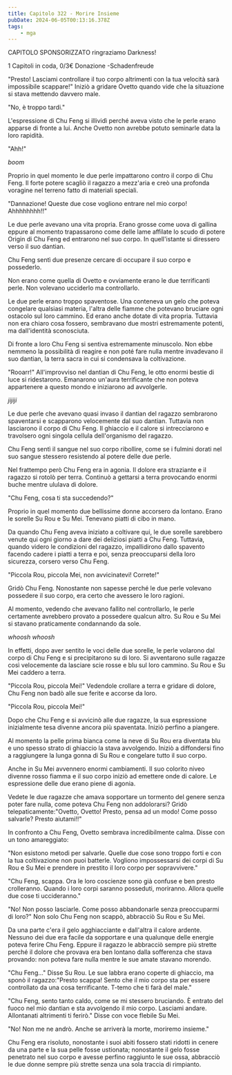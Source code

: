 ```yaml
---
title: Capitolo 322 - Morire Insieme
pubDate: 2024-06-05T00:13:16.378Z
tags:
    - mga
---
```

                
CAPITOLO SPONSORIZZATO ringraziamo Darkness!


1 Capitoli in coda, 0/3€ Donazione
-Schadenfreude


"Presto! Lasciami controllare il tuo corpo altrimenti con la tua velocità sarà impossibile scappare!" Iniziò a gridare Ovetto quando vide che la situazione si stava mettendo davvero male.


"No, è troppo tardi."


L'espressione di Chu Feng si illividì perché aveva visto che le perle erano apparse di fronte a lui. Anche Ovetto non avrebbe potuto seminarle data la loro rapidità.


"Ahh!"


*boom*


Proprio in quel momento le due perle impattarono contro il corpo di Chu Feng. Il forte potere scagliò il ragazzo a mezz'aria e creò una profonda voragine nel terreno fatto di materiali speciali.


"Dannazione! Queste due cose vogliono entrare nel mio corpo! Ahhhhhhhh!!"


Le due perle avevano una vita propria. Erano grosse come uova di gallina eppure al momento trapassarono come delle lame affilate lo scudo di potere Origin di Chu Feng ed entrarono nel suo corpo. In quell'istante si diressero verso il suo dantian.


Chu Feng sentì due presenze cercare di occupare il suo corpo e possederlo.


Non erano come quella di Ovetto e ovviamente erano le due terrificanti perle. Non volevano ucciderlo ma controllarlo.


Le due perle erano troppo spaventose. Una conteneva un gelo che poteva congelare qualsiasi materia, l'altra delle fiamme che potevano bruciare ogni ostacolo sul loro cammino. Ed erano anche dotate di vita propria. Tuttavia non era chiaro cosa fossero, sembravano due mostri estremamente potenti, ma dall'identità sconosciuta.


Di fronte a loro Chu Feng si sentiva estremamente minuscolo. Non ebbe nemmeno la possibilità di reagire e non poté fare nulla mentre invadevano il suo dantian, la terra sacra in cui si condensava la coltivazione.


"Rooarr!" All'improvviso nel dantian di Chu Feng, le otto enormi bestie di luce si ridestarono. Emanarono un'aura terrificante che non poteva appartenere a questo mondo e iniziarono ad avvolgerle.


*jijiji*


Le due perle che avevano quasi invaso il dantian del ragazzo sembrarono spaventarsi e scapparono velocemente dal suo dantian. Tuttavia non lasciarono il corpo di Chu Feng. Il ghiaccio e il calore si intrecciarono e travolsero ogni singola cellula dell'organismo del ragazzo.


Chu Feng sentì il sangue nel suo corpo ribollire, come se i fulmini dorati nel suo sangue stessero resistendo al potere delle due perle.


Nel frattempo però Chu Feng era in agonia. Il dolore era straziante e il ragazzo si rotolò per terra. Continuò a gettarsi a terra provocando enormi buche mentre ululava di dolore.


"Chu Feng, cosa ti sta succedendo?"


Proprio in quel momento due bellissime donne accorsero da lontano. Erano le sorelle Su Rou e Su Mei. Tenevano piatti di cibo in mano.


Da quando Chu Feng aveva iniziato a coltivare qui, le due sorelle sarebbero venute qui ogni giorno a dare dei deliziosi piatti a Chu Feng. Tuttavia, quando videro le condizioni del ragazzo, impallidirono dallo spavento facendo cadere i piatti a terra e poi, senza preoccuparsi della loro sicurezza, corsero verso Chu Feng.


"Piccola Rou, piccola Mei, non avvicinatevi! Correte!"


Gridò Chu Feng. Nonostante non sapesse perché le due perle volevano possedere il suo corpo, era certo che avessero le loro ragioni.


Al momento, vedendo che avevano fallito nel controllarlo, le perle certamente avrebbero provato a possedere qualcun altro. Su Rou e Su Mei si stavano praticamente condannando da sole.


*whoosh whoosh*


In effetti, dopo aver sentito le voci delle due sorelle, le perle volarono dal corpo di Chu Feng e si precipitarono su di loro. Si avventarono sulle ragazze così velocemente da lasciare scie rosse e blu sul loro cammino. Su Rou e Su Mei caddero a terra.


"Piccola Rou, piccola Mei!" Vedendole crollare a terra e gridare di dolore, Chu Feng non badò alle sue ferite e accorse da loro.


"Piccola Rou, piccola Mei!"


Dopo che Chu Feng e si avvicinò alle due ragazze, la sua espressione inizialmente tesa divenne ancora più spaventata. Iniziò perfino a piangere.


Al momento la pelle prima bianca come la neve di Su Rou era diventata blu e uno spesso strato di ghiaccio la stava avvolgendo. Iniziò a diffondersi fino a raggiungere la lunga gonna di Su Rou e congelare tutto il suo corpo.


Anche in Su Mei avvennero enormi cambiamenti. Il suo colorito niveo divenne rosso fiamma e il suo corpo iniziò ad emettere onde di calore. Le espressione delle due erano piene di agonia.


Vedete le due ragazze che amava sopportare un tormento del genere senza poter fare nulla, come poteva Chu Feng non addolorarsi? Gridò telepaticamente:"Ovetto, Ovetto! Presto, pensa ad un modo! Come posso salvarle? Presto aiutami!!"


In confronto a Chu Feng, Ovetto sembrava incredibilmente calma. Disse con un tono amareggiato:


"Non esistono metodi per salvarle. Quelle due cose sono troppo forti e con la tua coltivazione non puoi batterle. Vogliono impossessarsi dei corpi di Su Rou e Su Mei e prendere in prestito il loro corpo per sopravvivere."


"Chu Feng, scappa. Ora le loro coscienze sono già confuse e ben presto crolleranno. Quando i loro corpi saranno posseduti, moriranno.
Allora quelle due cose ti uccideranno."


"No! Non posso lasciarle. Come posso abbandonarle senza preoccuparmi di loro?" Non solo Chu Feng non scappò, abbracciò Su Rou e Su Mei.


Da una parte c'era il gelo agghiacciante e dall'altra il calore ardente. Nessuno dei due era facile da sopportare e una qualunque delle energie poteva ferire Chu Feng. Eppure il ragazzo le abbracciò sempre più strette perché il dolore che provava era ben lontano dalla sofferenza che stava provando: non poteva fare nulla mentre le sue amate stavano morendo.


"Chu Feng..." Disse Su Rou. Le sue labbra erano coperte di ghiaccio, ma sponò il ragazzo:"Presto scappa! Sento che il mio corpo sta per essere controllato da una cosa terrificante. T-temo che ti farà del male."


"Chu Feng, sento tanto caldo, come se mi stessero bruciando. È entrato del fuoco nel mio dantian e sta avvolgendo il mio corpo. Lasciami andare. Allontanati altrimenti ti ferirò." Disse con voce flebile Su Mei.


"No! Non me ne andrò. Anche se arriverà la morte, moriremo insieme."


Chu Feng era risoluto, nonostante i suoi abiti fossero stati ridotti in cenere da una parte e la sua pelle fosse ustionata; nonostante il gelo fosse penetrato nel suo corpo e avesse perfino raggiunto le sue ossa, abbracciò le due donne sempre più strette senza una sola traccia di rimpianto.









